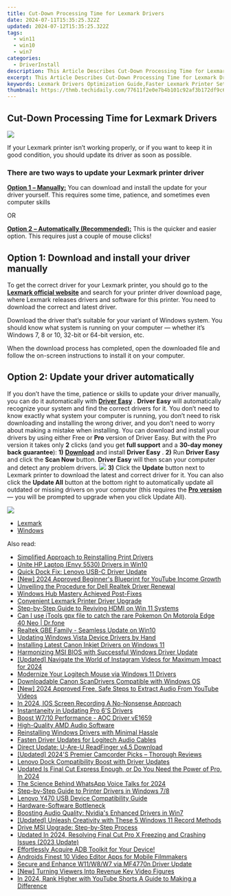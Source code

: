 ```yaml
---
title: Cut-Down Processing Time for Lexmark Drivers
date: 2024-07-11T15:35:25.322Z
updated: 2024-07-12T15:35:25.322Z
tags:
  - win11
  - win10
  - win7
categories:
  - DriverInstall
description: This Article Describes Cut-Down Processing Time for Lexmark Drivers
excerpt: This Article Describes Cut-Down Processing Time for Lexmark Drivers
keywords: Lexmark Drivers Optimization Guide,Faster Lexmark Printer Setup,Lexmark Driver Speed Improvement Tips,Reduce Lexmark Print Job Processing Time,Streamline Lexmark Printer Operations,Efficient Lexmark Printing Solutions,Lexmark Printer Driver Enhancements
thumbnail: https://thmb.techidaily.com/77611f2e0e7b4b101c92af3b172df9c62d2c1071591d3411a278cc0334c16e37.jpg
---
```


## Cut-Down Processing Time for Lexmark Drivers

![](https://images.drivereasy.com/wp-content/uploads/2018/05/img_5af0328223eef-269x300.jpg)

If your Lexmark printer isn’t working properly, or if you want to keep it in good condition, you should update its driver as soon as possible.

### There are two ways to update your Lexmark printer driver

[**Option 1** **– Manually:**](#man) You can download and install the update for your driver yourself. This requires some time, patience, and sometimes even computer skills

OR

[**Option 2** **– Automatically (Recommended):**](#auto) This is the quicker and easier option. This requires just a couple of mouse clicks!

## Option 1: Download and install your driver manually

To get the correct driver for your Lexmark printer, you should go to the **[Lexmark official website](https://www.lexmark.com/)**  and search for your printer driver download page, where Lexmark releases drivers and software for this printer. You need to download the correct and latest driver.

 Download the driver that’s suitable for your variant of Windows system. You should know what system is running on your computer — whether it’s Windows 7, 8 or 10, 32-bit or 64-bit version, etc.

When the download process has completed, open the downloaded file and follow the on-screen instructions to install it on your computer.

## Option 2: Update your driver automatically

If you don’t have the time, patience or skills to update your driver manually, you can do it automatically with [**Driver Easy**](https://tools.techidaily.com/drivereasy/download/) . **Driver Easy**  will automatically recognize your system and find the correct drivers for it. You don’t need to know exactly what system your computer is running, you don’t need to risk downloading and installing the wrong driver, and you don’t need to worry about making a mistake when installing.  You can download and install your drivers by using either Free or **Pro**  version of Driver Easy. But with the Pro version it takes only **2**  clicks (and you get **full support** and a **30-day money back guarantee**): **1)** [**Download**](https://tools.techidaily.com/drivereasy/download/) and install **Driver Easy** . **2)** Run **Driver Easy** and click the **Scan Now** button. **Driver Easy**  will then scan your computer and detect any problem drivers. ![](https://images.drivereasy.com/wp-content/uploads/2018/04/img_5ad448343f7d8.png) **3)**  Click the **Update**  button next to Lexmark printer to download the latest and correct driver for it. You can also click the **Update All**  button at the bottom right to automatically update all outdated or missing drivers on your computer (this requires the **[Pro version](https://tools.techidaily.com/drivereasy/download/)**  — you will be prompted to upgrade when you click Update All).

![](https://images.drivereasy.com/wp-content/uploads/2018/05/img_5af034a57d052.jpg)

* [Lexmark](https://store.drivereasy.com/order/cart.php?PRODS=4731822&QTY=1&AFFILIATE=108875)
* [Windows](https://tools.techidaily.com/drivereasy/download/)

<ins class="adsbygoogle"
     style="display:block"
     data-ad-format="autorelaxed"
     data-ad-client="ca-pub-7571918770474297"
     data-ad-slot="1223367746"></ins>



<ins class="adsbygoogle"
     style="display:block"
     data-ad-client="ca-pub-7571918770474297"
     data-ad-slot="8358498916"
     data-ad-format="auto"
     data-full-width-responsive="true"></ins>



<span class="atpl-alsoreadstyle">Also read:</span>
<div><ul>
<li><a href="https://driver-install.techidaily.com/simplified-approach-to-reinstalling-print-drivers/"><u>Simplified Approach to Reinstalling Print Drivers</u></a></li>
<li><a href="https://driver-install.techidaily.com/unite-hp-laptop-envy-5530-drivers-in-win10/"><u>Unite HP Laptop (Envy 5530) Drivers in Win10</u></a></li>
<li><a href="https://driver-install.techidaily.com/quick-dock-fix-lenovo-usb-c-driver-update/"><u>Quick Dock Fix: Lenovo USB-C Driver Update</u></a></li>
<li><a href="https://youtube-webster.techidaily.com/024-approved-beginners-blueprint-for-youtube-income-growth/"><u>[New] 2024 Approved  Beginner's Blueprint for YouTube Income Growth</u></a></li>
<li><a href="https://driver-install.techidaily.com/unveiling-the-procedure-for-dell-realtek-driver-renewal/"><u>Unveiling the Procedure for Dell Realtek Driver Renewal</u></a></li>
<li><a href="https://driver-install.techidaily.com/windows-hub-mastery-achieved-post-fixes/"><u>Windows Hub Mastery Achieved Post-Fixes</u></a></li>
<li><a href="https://driver-install.techidaily.com/convenient-lexmark-printer-driver-upgrade/"><u>Convenient Lexmark Printer Driver Upgrade</u></a></li>
<li><a href="https://driver-install.techidaily.com/step-by-step-guide-to-reviving-hdmi-on-win-11-systems/"><u>Step-by-Step Guide to Reviving HDMI on Win 11 Systems</u></a></li>
<li><a href="https://android-pokemon-go.techidaily.com/can-i-use-itools-gpx-file-to-catch-the-rare-pokemon-on-motorola-edge-40-neo-drfone-by-drfone-virtual-android/"><u>Can I use iTools gpx file to catch the rare Pokemon On Motorola Edge 40 Neo | Dr.fone</u></a></li>
<li><a href="https://driver-install.techidaily.com/realtek-gbe-family-seamless-update-on-win10/"><u>Realtek GBE Family - Seamless Update on Win10</u></a></li>
<li><a href="https://driver-install.techidaily.com/updating-windows-vista-device-drivers-by-hand/"><u>Updating Windows Vista Device Drivers by Hand</u></a></li>
<li><a href="https://driver-install.techidaily.com/installing-latest-canon-inkjet-drivers-on-windows-11/"><u>Installing Latest Canon Inkjet Drivers on Windows 11</u></a></li>
<li><a href="https://driver-install.techidaily.com/harmonizing-msi-bios-with-successful-windows-driver-update/"><u>Harmonizing MSI BIOS with Successful Windows Driver Update</u></a></li>
<li><a href="https://instagram-video-recordings.techidaily.com/updated-navigate-the-world-of-instagram-videos-for-maximum-impact-for-2024/"><u>[Updated] Navigate the World of Instagram Videos for Maximum Impact for 2024</u></a></li>
<li><a href="https://driver-install.techidaily.com/modernize-your-logitech-mouse-via-windows-11-drivers/"><u>Modernize Your Logitech Mouse via Windows 11 Drivers</u></a></li>
<li><a href="https://driver-install.techidaily.com/downloadable-canon-scandrivers-compatible-with-windows-os/"><u>Downloadable Canon ScanDrivers Compatible with Windows OS</u></a></li>
<li><a href="https://eaxpv-info.techidaily.com/new-2024-approved-free-safe-steps-to-extract-audio-from-youtube-videos/"><u>[New] 2024 Approved  Free, Safe Steps to Extract Audio From YouTube Videos</u></a></li>
<li><a href="https://screen-mirroring-recording.techidaily.com/in-2024-ios-screen-recording-a-no-nonsense-approach/"><u>In 2024, IOS Screen Recording  A No-Nonsense Approach</u></a></li>
<li><a href="https://driver-install.techidaily.com/instantaneity-in-updating-pro-6s-drivers/"><u>Instantaneity in Updating Pro 6'S Drivers</u></a></li>
<li><a href="https://driver-install.techidaily.com/boost-w710-performance-aoc-driver-ve1659/"><u>Boost W7/10 Performance - AOC Driver vE1659</u></a></li>
<li><a href="https://driver-install.techidaily.com/high-quality-amd-audio-software/"><u>High-Quality AMD Audio Software</u></a></li>
<li><a href="https://driver-install.techidaily.com/reinstalling-windows-drivers-with-minimal-hassle/"><u>Reinstalling Windows Drivers with Minimal Hassle</u></a></li>
<li><a href="https://driver-install.techidaily.com/fasten-driver-updates-for-logitech-audio-cables/"><u>Fasten Driver Updates for Logitech Audio Cables</u></a></li>
<li><a href="https://driver-install.techidaily.com/direct-update-u-are-u-readfinger-v45-download/"><u>Direct Update: U-Are-U ReadFinger v4.5 Download</u></a></li>
<li><a href="https://extra-resources.techidaily.com/updated-2024s-premier-camcorder-picks-thorough-reviews/"><u>[Updated] 2024'S Premier Camcorder Picks – Thorough Reviews</u></a></li>
<li><a href="https://driver-install.techidaily.com/lenovo-dock-compatibility-boost-with-driver-updates/"><u>Lenovo Dock Compatibility Boost with Driver Updates</u></a></li>
<li><a href="https://ai-video-apps.techidaily.com/updated-is-final-cut-express-enough-or-do-you-need-the-power-of-pro-in-2024/"><u>Updated Is Final Cut Express Enough, or Do You Need the Power of Pro, In 2024</u></a></li>
<li><a href="https://some-tips.techidaily.com/the-science-behind-whatsapp-voice-talks-for-2024/"><u>The Science Behind WhatsApp Voice Talks for 2024</u></a></li>
<li><a href="https://driver-install.techidaily.com/step-by-step-guide-to-printer-drivers-in-windows-78/"><u>Step-by-Step Guide to Printer Drivers in Windows 7/8</u></a></li>
<li><a href="https://driver-install.techidaily.com/lenovo-y470-usb-device-compatibility-guide/"><u>Lenovo Y470 USB Device Compatibility Guide</u></a></li>
<li><a href="https://driver-install.techidaily.com/hardware-software-bottleneck/"><u>Hardware-Software Bottleneck</u></a></li>
<li><a href="https://driver-install.techidaily.com/boosting-audio-quality-nvidias-enhanced-drivers-in-win7/"><u>Boosting Audio Quality: Nvidia's Enhanced Drivers in Win7</u></a></li>
<li><a href="https://screen-activity-recording.techidaily.com/updated-unleash-creativity-with-these-5-windows-11-record-methods/"><u>[Updated] Unleash Creativity with These 5 Windows 11 Record Methods</u></a></li>
<li><a href="https://driver-install.techidaily.com/drive-msi-upgrade-step-by-step-process/"><u>Drive MSI Upgrade: Step-by-Step Process</u></a></li>
<li><a href="https://ai-driven-video-production.techidaily.com/updated-in-2024-resolving-final-cut-pro-x-freezing-and-crashing-issues-2023-update/"><u>Updated In 2024, Resolving Final Cut Pro X Freezing and Crashing Issues (2023 Update)</u></a></li>
<li><a href="https://driver-install.techidaily.com/effortlessly-acquire-adb-toolkit-for-your-device/"><u>Effortlessly Acquire ADB Toolkit for Your Device!</u></a></li>
<li><a href="https://ai-driven-video-production.techidaily.com/androids-finest-10-video-editor-apps-for-mobile-filmmakers/"><u>Androids Finest 10 Video Editor Apps for Mobile Filmmakers</u></a></li>
<li><a href="https://driver-install.techidaily.com/secure-and-enhance-w11w8w7-via-mf4770n-driver-update/"><u>Secure and Enhance W11/W8/W7 via MF4770n Driver Update</u></a></li>
<li><a href="https://facebook-record-videos.techidaily.com/new-turning-viewers-into-revenue-key-video-figures/"><u>[New] Turning Viewers Into Revenue  Key Video Figures</u></a></li>
<li><a href="https://youtube-help.techidaily.com/in-2024-rank-higher-with-youtube-shorts-a-guide-to-making-a-difference/"><u>In 2024, Rank Higher with YouTube Shorts  A Guide to Making a Difference</u></a></li>
</ul></div>
